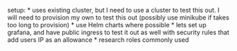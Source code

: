 setup:
    * uses existing cluster, but I need to use a cluster to test this out. I will need to provision my own to test this out (possibly use minikube if takes too long to provision)
    * use Helm charts where possible
    * lets set up grafana, and have public ingress to test it out as well with security rules that add users IP as an allowance
    * research roles commonly used 
